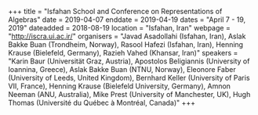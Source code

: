 +++
title = "Isfahan School and Conference on Representations of Algebras"
date = 2019-04-07
enddate = 2019-04-19
dates = "April 7 - 19, 2019"
dateadded = 2018-08-19
location = "Isfahan, Iran"
webpage = "http://iscra.ui.ac.ir/"
organisers = "Javad Asadollahi (Isfahan, Iran), Aslak Bakke Buan (Trondheim, Norway), Rasool Hafezi (Isfahan, Iran), Henning Krause (Bielefeld, Germany), Razieh Vahed (Khansar, Iran)"
speakers = "Karin Baur (Universität Graz, Austria), Apostolos Beligiannis (University of Ioannina, Greece), Aslak Bakke Buan (NTNU, Norway), Eleonore Faber (University of Leeds, United Kingdom), Bernhard Keller (University of Paris VII, France), Henning Krause (Bielefeld University, Germany), Amnon Neeman (ANU, Australia), Mike Prest (University of Manchester, UK), Hugh Thomas (Université du Québec à Montréal, Canada)"
+++
